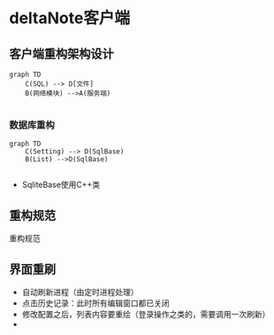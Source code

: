 # deltaNote客户端

## 客户端重构架构设计

```mermaid
graph TD
	C(SQL) --> D[文件]
    B(网络模块) -->A(服务端)
    

```

### 数据库重构
```mermaid
graph TD
	C(Setting) --> D(SqlBase)
    B(List) -->D(SqlBase)
    

```

- SqliteBase使用C++类


## 重构规范
重构规范

## 界面重刷
- 自动刷新进程（由定时进程处理）
- 点击历史记录：此时所有编辑窗口都已关闭
- 修改配置之后，列表内容要重绘（登录操作之类的，需要调用一次刷新）
- 